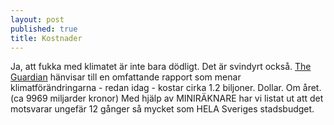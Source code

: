 ```yaml
---
layout: post
published: true
title: Kostnader
---
```



Ja, att fukka med klimatet är inte bara dödligt. Det är svindyrt också. [The Guardian](http://www.theguardian.com/environment/2012/sep/26/climate-change-damaging-global-economy) hänvisar till en omfattande rapport som menar klimatförändringarna - redan idag - kostar cirka 1.2 biljoner. Dollar. Om året. (ca 9969 miljarder kronor) Med hjälp av MINIRÄKNARE har vi listat ut att det motsvarar ungefär 12 gånger så mycket som HELA Sveriges stadsbudget.
